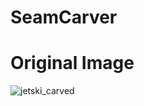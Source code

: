 # SeamCarver

# Original Image

![jetski_carved](https://user-images.githubusercontent.com/45505172/57173821-b27cee80-6e03-11e9-9c5c-1dc318a373d1.png)
